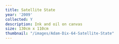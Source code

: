 ```yaml
---
title: Satellite State
year: '2009'
collected: Y
description: Ink and oil on canvas
size: 130cm x 110cm
thumbnail: "/images/Adam-Dix-64-Satellite-State"
---
```

